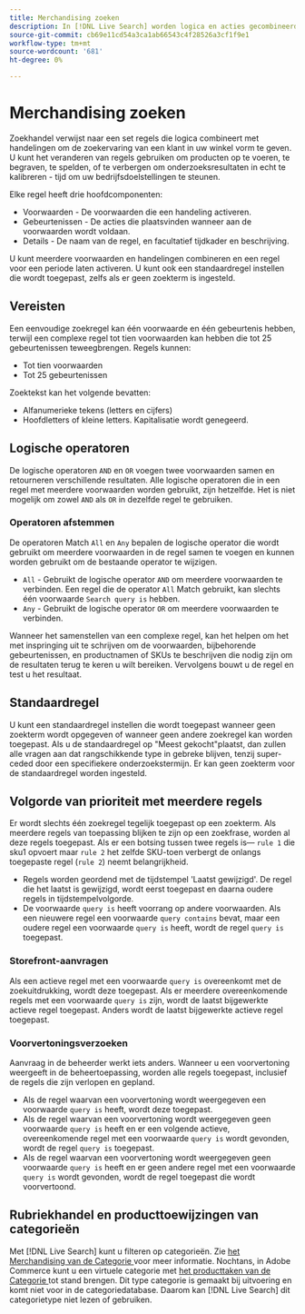 ```yaml
---
title: Merchandising zoeken
description: In [!DNL Live Search] worden logica en acties gecombineerd om de winkelervaring vorm te geven.
source-git-commit: cb69e11cd54a3ca1ab66543c4f28526a3cf1f9e1
workflow-type: tm+mt
source-wordcount: '681'
ht-degree: 0%

---
```


# Merchandising zoeken

Zoekhandel verwijst naar een set regels die logica combineert met handelingen om de zoekervaring van een klant in uw winkel vorm te geven. U kunt het veranderen van regels gebruiken om producten op te voeren, te begraven, te spelden, of te verbergen om onderzoeksresultaten in echt te kalibreren - tijd om uw bedrijfsdoelstellingen te steunen.

Elke regel heeft drie hoofdcomponenten:

* Voorwaarden - De voorwaarden die een handeling activeren.
* Gebeurtenissen - De acties die plaatsvinden wanneer aan de voorwaarden wordt voldaan.
* Details - De naam van de regel, en facultatief tijdkader en beschrijving.

U kunt meerdere voorwaarden en handelingen combineren en een regel voor een periode laten activeren. U kunt ook een standaardregel instellen die wordt toegepast, zelfs als er geen zoekterm is ingesteld.

## Vereisten

Een eenvoudige zoekregel kan één voorwaarde en één gebeurtenis hebben, terwijl een complexe regel tot tien voorwaarden kan hebben die tot 25 gebeurtenissen teweegbrengen.
Regels kunnen:

* Tot tien voorwaarden
* Tot 25 gebeurtenissen

Zoektekst kan het volgende bevatten:

* Alfanumerieke tekens (letters en cijfers)
* Hoofdletters of kleine letters. Kapitalisatie wordt genegeerd.

## Logische operatoren

De logische operatoren `AND` en `OR` voegen twee voorwaarden samen en retourneren verschillende resultaten. Alle logische operatoren die in een regel met meerdere voorwaarden worden gebruikt, zijn hetzelfde. Het is niet mogelijk om zowel `AND` als `OR` in dezelfde regel te gebruiken.

### Operatoren afstemmen

De operatoren Match `All` en `Any` bepalen de logische operator die wordt gebruikt om meerdere voorwaarden in de regel samen te voegen en kunnen worden gebruikt om de bestaande operator te wijzigen.

* `All` - Gebruikt de logische operator `AND` om meerdere voorwaarden te verbinden. Een regel die de operator `All` Match gebruikt, kan slechts één voorwaarde `Search query is` hebben.
* `Any` - Gebruikt de logische operator `OR` om meerdere voorwaarden te verbinden.

Wanneer het samenstellen van een complexe regel, kan het helpen om het met inspringing uit te schrijven om de voorwaarden, bijbehorende gebeurtenissen, en productnamen of SKUs te beschrijven die nodig zijn om de resultaten terug te keren u wilt bereiken. Vervolgens bouwt u de regel en test u het resultaat.

## Standaardregel

U kunt een standaardregel instellen die wordt toegepast wanneer geen zoekterm wordt opgegeven of wanneer geen andere zoekregel kan worden toegepast. Als u de standaardregel op &quot;Meest gekocht&quot;plaatst, dan zullen alle vragen aan dat rangschikkende type in gebreke blijven, tenzij super-ceded door een specifiekere onderzoekstermijn. Er kan geen zoekterm voor de standaardregel worden ingesteld.

## Volgorde van prioriteit met meerdere regels

Er wordt slechts één zoekregel tegelijk toegepast op een zoekterm.
Als meerdere regels van toepassing blijken te zijn op een zoekfrase, worden al deze regels toegepast. Als er een botsing tussen twee regels is— `rule 1` die sku1 opvoert maar `rule 2` het zelfde SKU-toen verbergt de onlangs toegepaste regel (`rule 2`) neemt belangrijkheid.

* Regels worden geordend met de tijdstempel &#39;Laatst gewijzigd&#39;. De regel die het laatst is gewijzigd, wordt eerst toegepast en daarna oudere regels in tijdstempelvolgorde.
* De voorwaarde `query is` heeft voorrang op andere voorwaarden. Als een nieuwere regel een voorwaarde `query contains` bevat, maar een oudere regel een voorwaarde `query is` heeft, wordt de regel `query is` toegepast.

### Storefront-aanvragen

Als een actieve regel met een voorwaarde `query is` overeenkomt met de zoekuitdrukking, wordt deze toegepast. Als er meerdere overeenkomende regels met een voorwaarde `query is` zijn, wordt de laatst bijgewerkte actieve regel toegepast.
Anders wordt de laatst bijgewerkte actieve regel toegepast.

### Voorvertoningsverzoeken

Aanvraag in de beheerder werkt iets anders. Wanneer u een voorvertoning weergeeft in de beheertoepassing, worden alle regels toegepast, inclusief de regels die zijn verlopen en gepland.

* Als de regel waarvan een voorvertoning wordt weergegeven een voorwaarde `query is` heeft, wordt deze toegepast.
* Als de regel waarvan een voorvertoning wordt weergegeven geen voorwaarde `query is` heeft en er een volgende actieve, overeenkomende regel met een voorwaarde `query is` wordt gevonden, wordt de regel `query is` toegepast.
* Als de regel waarvan een voorvertoning wordt weergegeven geen voorwaarde `query is` heeft en er geen andere regel met een voorwaarde `query is` wordt gevonden, wordt de regel toegepast die wordt voorvertoond.

## Rubriekhandel en producttoewijzingen van categorieën

Met [!DNL Live Search] kunt u filteren op categorieën. Zie [ het Merchandising van de Categorie ](category-merch.md) voor meer informatie.
Nochtans, in Adobe Commerce kunt u een virtuele categorie met [ het producttaken van de Categorie ](https://experienceleague.adobe.com/docs/commerce-admin/catalog/categories/products-in-category/categories-product-assignments.html?lang=nl-NL) tot stand brengen. Dit type categorie is gemaakt bij uitvoering en komt niet voor in de categoriedatabase. Daarom kan [!DNL Live Search] dit categorietype niet lezen of gebruiken.
